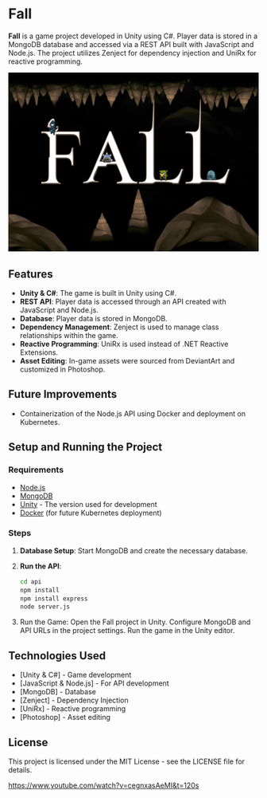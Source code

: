 # Fall


**Fall** is a game project developed in Unity using C#. Player data is stored in a MongoDB database and accessed via a REST API built with JavaScript and Node.js. The project utilizes Zenject for dependency injection and UniRx for reactive programming.

![](Fall/fall%20banner.png)

## Features

- **Unity & C#**: The game is built in Unity using C#.
- **REST API**: Player data is accessed through an API created with JavaScript and Node.js.
- **Database**: Player data is stored in MongoDB.
- **Dependency Management**: Zenject is used to manage class relationships within the game.
- **Reactive Programming**: UniRx is used instead of .NET Reactive Extensions.
- **Asset Editing**: In-game assets were sourced from DeviantArt and customized in Photoshop.

## Future Improvements

- Containerization of the Node.js API using Docker and deployment on Kubernetes.

## Setup and Running the Project

### Requirements

- [Node.js](https://nodejs.org/)
- [MongoDB](https://www.mongodb.com/)
- [Unity](https://unity.com/) - The version used for development
- [Docker](https://www.docker.com/) (for future Kubernetes deployment)

### Steps

1. **Database Setup**: Start MongoDB and create the necessary database.

2. **Run the API**:
   ```bash
   cd api
   npm install
   npm install express
   node server.js
3. Run the Game:
Open the Fall project in Unity.
Configure MongoDB and API URLs in the project settings.
Run the game in the Unity editor.

## Technologies Used
- [Unity & C#] - Game development
- [JavaScript & Node.js] - For API development
- [MongoDB] - Database
- [Zenject] - Dependency Injection
- [UniRx] - Reactive programming
- [Photoshop] - Asset editing

## License
This project is licensed under the MIT License - see the LICENSE file for details.


https://www.youtube.com/watch?v=cegnxasAeMI&t=120s
